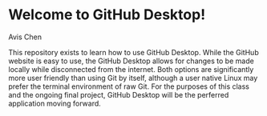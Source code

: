# Welcome to GitHub Desktop!

Avis Chen

This repository exists to learn how to use GitHub Desktop. While the GitHub website is easy to use, the GitHub Desktop allows for changes to be made locally while disconnected from the internet. Both options are significantly more user friendly than using Git by itself, although a user native Linux may prefer the terminal environment of raw Git. For the purposes of this class and the ongoing final project, GitHub Desktop will be the perferred application moving forward. 
